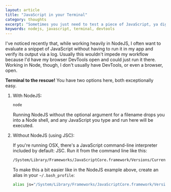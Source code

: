 ```yaml
---
layout: article
title: "JavaScript in your Terminal"
category: thoughts
excerpt: "Sometimes you just need to test a piece of JavaScript, ya dig?"
keywords: nodejs, javascript, terminal, devtools
---
```

I've noticed recently that, while working heavily in NodeJS, I often want to evaluate a snippet of JavaScript without having to run it in my app and verify its output via a log. Usually this wouldn't impede my workflow because I'd have my browser DevTools open and could just run it there. Working in Node, though, I don't usually have DevTools, or even a browser, open.

**Terminal to the rescue!** You have two options here, both exceptionally easy.

1. With NodeJS:

   ```bash
   node
   ```

   Running NodeJS without the optional argument for a filename drops you into a Node shell, and any JavaScript you type and run here will be executed.

2. Without NodeJS (using JSC):

   If you're running OSX, there's a JavaScript command-line interpreter included by default: JSC. Run it from the command line like this:

   ```bash
   /System/Library/Frameworks/JavaScriptCore.framework/Versions/Current/Resources/jsc
   ```

   To make this a bit easier like in the NodeJS example above, create an alias in your `~/.bash_profile`:

   ```bash
   alias js="/System/Library/Frameworks/JavaScriptCore.framework/Versions/Current/Resources/jsc"
   ```